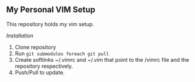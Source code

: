 My Personal VIM Setup
---------------------

This repository holds my vim setup.

*Installation*

1. Clone repository
2. Run `git submodules foreach git pull`
2. Create softlinks ~/.vimrc and ~/.vim that point to the /vimrc file and 
   the repository respectively.
3. Push/Pull to update.
